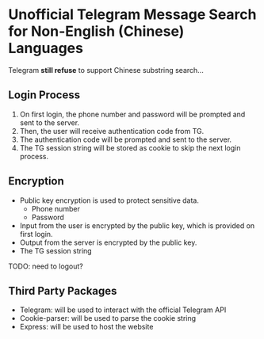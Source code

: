 # Unofficial Telegram Message Search for Non-English (Chinese) Languages

Telegram **still refuse** to support Chinese substring search...

## Login Process

1. On first login, the phone number and password will be prompted and sent to the server.
2. Then, the user will receive authentication code from TG.
3. The authentication code will be prompted and sent to the server.
4. The TG session string will be stored as cookie to skip the next login process.

## Encryption

- Public key encryption is used to protect sensitive data.
    - Phone number
    - Password
- Input from the user is encrypted by the public key, which is provided on first login.
- Output from the server is encrypted by the public key.
- The TG session string

TODO: need to logout?



## Third Party Packages

- Telegram: will be used to interact with the official Telegram API
- Cookie-parser: will be used to parse the cookie string
- Express: will be used to host the website
